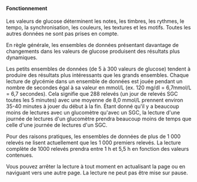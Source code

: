 #### Fonctionnement

Les valeurs de glucose déterminent les notes, les timbres, les rythmes, le tempo, la synchronisation, les couleurs, les textures et les motifs. Toutes les autres données ne sont pas prises en compte.

En règle générale, les ensembles de données présentant davantage de changements dans les valeurs de glucose produisent des résultats plus dynamiques.

Les petits ensembles de données (de 5 à 300 valeurs de glucose) tendent à produire des résultats plus intéressants que les grands ensembles. Chaque lecture de glycémie dans un ensemble de données est jouée pendant un nombre de secondes égal à sa valeur en mmol/L (ex. 120 mg/dl = 6,7mmol/L = 6,7 secondes). Cela signifie que 288 relevés (un jour de relevés SGC toutes les 5 minutes) avec une moyenne de 8,0 mmol/L prennent environ 35-40 minutes à jouer du début à la fin. Étant donné qu'il y a beaucoup moins de lectures avec un glucomètre qu'avec un SGC, la lecture d'une journée de lectures d'un glucomètre prendra beaucoup moins de temps que celle d'une journée de lectures d'un SGC.

Pour des raisons pratiques, les ensembles de données de plus de 1 000 relevés ne lisent actuellement que les 1 000 premiers relevés. La lecture complète de 1000 relevés prendra entre 1 h et 5,5 h en fonction des valeurs contenues.

Vous pouvez arrêter la lecture à tout moment en actualisant la page ou en naviguant vers une autre page. La lecture ne peut pas être mise sur pause.
